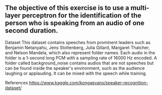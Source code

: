 ## **The objective of this exercise is to use a multi-layer perceptron for the identification of the person who is speaking from an audio of one second duration.**


Dataset
This dataset contains speeches from prominent leaders such as Benjamin Netanyahu, Jens Stoltenberg, Julia Gillard, Margaret Thatcher, and Nelson Mandela, which also represent folder names. Each audio in the folder is a 1-second long PCM with a sampling rate of 16000 Hz encoded. A folder called background_noise contains audios that are not speeches but can be found inside the speaker's environment, such as the audience laughing or applauding. It can be mixed with the speech while training.

References
https://www.kaggle.com/kongaevans/speaker-recognition-dataset/

